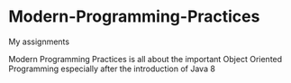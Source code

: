 # Modern-Programming-Practices
My assignments

Modern Programming Practices is all about the important Object Oriented Programming especially after the introduction of Java 8
